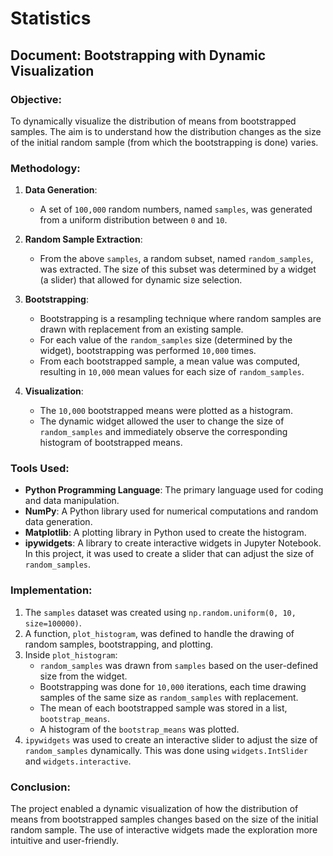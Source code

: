 # Statistics

## Document: Bootstrapping with Dynamic Visualization

### Objective:
To dynamically visualize the distribution of means from bootstrapped samples. The aim is to understand how the distribution changes as the size of the initial random sample (from which the bootstrapping is done) varies.

### Methodology:

1. **Data Generation**:
    - A set of `100,000` random numbers, named `samples`, was generated from a uniform distribution between `0` and `10`.

2. **Random Sample Extraction**:
    - From the above `samples`, a random subset, named `random_samples`, was extracted. The size of this subset was determined by a widget (a slider) that allowed for dynamic size selection.

3. **Bootstrapping**:
    - Bootstrapping is a resampling technique where random samples are drawn with replacement from an existing sample. 
    - For each value of the `random_samples` size (determined by the widget), bootstrapping was performed `10,000` times. 
    - From each bootstrapped sample, a mean value was computed, resulting in `10,000` mean values for each size of `random_samples`.

4. **Visualization**:
    - The `10,000` bootstrapped means were plotted as a histogram. 
    - The dynamic widget allowed the user to change the size of `random_samples` and immediately observe the corresponding histogram of bootstrapped means.

### Tools Used:
- **Python Programming Language**: The primary language used for coding and data manipulation.
- **NumPy**: A Python library used for numerical computations and random data generation.
- **Matplotlib**: A plotting library in Python used to create the histogram.
- **ipywidgets**: A library to create interactive widgets in Jupyter Notebook. In this project, it was used to create a slider that can adjust the size of `random_samples`.

### Implementation:
1. The `samples` dataset was created using `np.random.uniform(0, 10, size=100000)`.
2. A function, `plot_histogram`, was defined to handle the drawing of random samples, bootstrapping, and plotting.
3. Inside `plot_histogram`:
    - `random_samples` was drawn from `samples` based on the user-defined size from the widget.
    - Bootstrapping was done for `10,000` iterations, each time drawing samples of the same size as `random_samples` with replacement.
    - The mean of each bootstrapped sample was stored in a list, `bootstrap_means`.
    - A histogram of the `bootstrap_means` was plotted.
4. `ipywidgets` was used to create an interactive slider to adjust the size of `random_samples` dynamically. This was done using `widgets.IntSlider` and `widgets.interactive`.

### Conclusion:
The project enabled a dynamic visualization of how the distribution of means from bootstrapped samples changes based on the size of the initial random sample. The use of interactive widgets made the exploration more intuitive and user-friendly.
